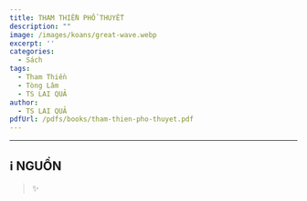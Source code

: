 ```yaml
---
title: THAM THIỀN PHỔ THUYẾT
description: ""
image: /images/koans/great-wave.webp
excerpt: ''
categories:
  - Sách
tags:
  - Tham Thiền
  - Tòng Lâm
  - TS LAI QUẢ
author:
  - TS LAI QUẢ
pdfUrl: /pdfs/books/tham-thien-pho-thuyet.pdf
---
```


<hr class="blog-rule" />

## ℹ️ NGUỒN

> ✨
